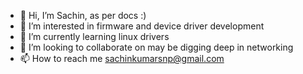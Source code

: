 - 👋 Hi, I’m Sachin, as per docs :)
- 👀 I’m interested in firmware and device driver development
- 🌱 I’m currently learning linux drivers
- 💞️ I’m looking to collaborate on may be digging deep in networking
- 📫 How to reach me sachinkumarsnp@gmail.com

<!---
sachinkumarsnp/sachinkumarsnp is a ✨ special ✨ repository because its `README.md` (this file) appears on your GitHub profile.
You can click the Preview link to take a look at your changes.
--->
